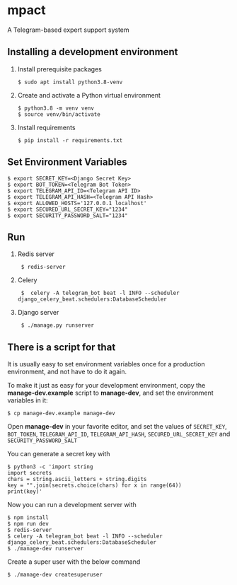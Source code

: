 # mpact

A Telegram-based expert support system

## Installing a development environment

1. Install prerequisite packages

       $ sudo apt install python3.8-venv

2. Create and activate a Python virtual environment

       $ python3.8 -m venv venv
       $ source venv/bin/activate

3. Install requirements

       $ pip install -r requirements.txt

## Set Environment Variables

    $ export SECRET_KEY=<Django Secret Key>
    $ export BOT_TOKEN=<Telegram Bot Token>
    $ export TELEGRAM_API_ID=<Telegram API ID>
    $ export TELEGRAM_API_HASH=<Telegram API Hash>
    $ export ALLOWED_HOSTS='127.0.0.1 localhost'
    $ export SECURED_URL_SECRET_KEY="1234"
    $ export SECURITY_PASSWORD_SALT="1234"

## Run

1. Redis server

        $ redis-server

2. Celery

        $  celery -A telegram_bot beat -l INFO --scheduler django_celery_beat.schedulers:DatabaseScheduler

3. Django server

        $ ./manage.py runserver

## There is a script for that

It is usually easy to set environment variables once for a production
environment, and not have to do it again.

To make it just as easy for your development environment, copy the
**manage-dev.example** script to **manage-dev**, and set the
environment variables in it:

    $ cp manage-dev.example manage-dev

Open **manage-dev** in your favorite editor, and set the values of
`SECRET_KEY`, `BOT_TOKEN`, `TELEGRAM_API_ID`,  `TELEGRAM_API_HASH`, `SECURED_URL_SECRET_KEY` and `SECURITY_PASSWORD_SALT`

You can generate a secret key with

    $ python3 -c 'import string
    import secrets
    chars = string.ascii_letters + string.digits
    key = "".join(secrets.choice(chars) for x in range(64))
    print(key)'

Now you can run a development server with

    $ npm install
    $ npm run dev
    $ redis-server
    $ celery -A telegram_bot beat -l INFO --scheduler django_celery_beat.schedulers:DatabaseScheduler
    $ ./manage-dev runserver

Create a super user with the below command

    $ ./manage-dev createsuperuser

